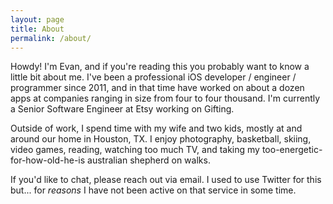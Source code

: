 ```yaml
---
layout: page
title: About
permalink: /about/
---
```


Howdy! I'm Evan, and if you're reading this you probably want to know a little bit about me. I've been a professional iOS developer / engineer / programmer since 2011, and in that time have worked on about a dozen apps at companies ranging in size from four to four thousand. I'm currently a Senior Software Engineer at Etsy working on Gifting.

Outside of work, I spend time with my wife and two kids, mostly at and around our home in Houston, TX. I enjoy photography, basketball, skiing, video games, reading, watching too much TV, and taking my too-energetic-for-how-old-he-is australian shepherd on walks. 

If you'd like to chat, please reach out via email. I used to use Twitter for this but... for _reasons_ I have not been active on that service in some time.  
